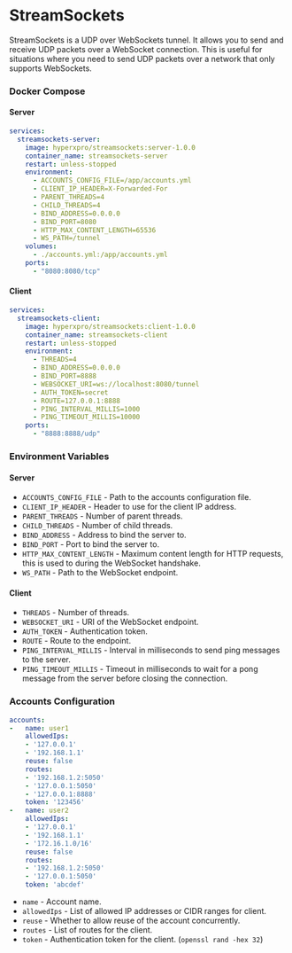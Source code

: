 # StreamSockets
StreamSockets is a UDP over WebSockets tunnel. It allows you to send and receive UDP packets over a WebSocket connection. 
This is useful for situations where you need to send UDP packets over a network that only supports WebSockets.

### Docker Compose

#### Server
```yaml
services:
  streamsockets-server:
    image: hyperxpro/streamsockets:server-1.0.0
    container_name: streamsockets-server
    restart: unless-stopped
    environment:
      - ACCOUNTS_CONFIG_FILE=/app/accounts.yml
      - CLIENT_IP_HEADER=X-Forwarded-For
      - PARENT_THREADS=4
      - CHILD_THREADS=4
      - BIND_ADDRESS=0.0.0.0
      - BIND_PORT=8080
      - HTTP_MAX_CONTENT_LENGTH=65536
      - WS_PATH=/tunnel
    volumes:
      - ./accounts.yml:/app/accounts.yml
    ports:
      - "8080:8080/tcp"
```

#### Client

```yaml
services:
  streamsockets-client:
    image: hyperxpro/streamsockets:client-1.0.0
    container_name: streamsockets-client
    restart: unless-stopped
    environment:
      - THREADS=4
      - BIND_ADDRESS=0.0.0.0
      - BIND_PORT=8888
      - WEBSOCKET_URI=ws://localhost:8080/tunnel
      - AUTH_TOKEN=secret
      - ROUTE=127.0.0.1:8888
      - PING_INTERVAL_MILLIS=1000
      - PING_TIMEOUT_MILLIS=10000
    ports:
      - "8888:8888/udp"
```

### Environment Variables

#### Server
- `ACCOUNTS_CONFIG_FILE` - Path to the accounts configuration file.
- `CLIENT_IP_HEADER` - Header to use for the client IP address.
- `PARENT_THREADS` - Number of parent threads.
- `CHILD_THREADS` - Number of child threads.
- `BIND_ADDRESS` - Address to bind the server to.
- `BIND_PORT` - Port to bind the server to.
- `HTTP_MAX_CONTENT_LENGTH` - Maximum content length for HTTP requests, this is used to during the WebSocket handshake.
- `WS_PATH` - Path to the WebSocket endpoint.

#### Client
- `THREADS` - Number of threads.
- `WEBSOCKET_URI` - URI of the WebSocket endpoint. 
- `AUTH_TOKEN` - Authentication token.
- `ROUTE` - Route to the endpoint.
- `PING_INTERVAL_MILLIS` - Interval in milliseconds to send ping messages to the server.
- `PING_TIMEOUT_MILLIS` - Timeout in milliseconds to wait for a pong message from the server before closing the connection.

### Accounts Configuration

```yaml
accounts:
-   name: user1
    allowedIps:
    - '127.0.0.1'
    - '192.168.1.1'
    reuse: false
    routes:
    - '192.168.1.2:5050'
    - '127.0.0.1:5050'
    - '127.0.0.1:8888'
    token: '123456'
-   name: user2
    allowedIps:
    - '127.0.0.1'
    - '192.168.1.1'
    - '172.16.1.0/16'
    reuse: false
    routes:
    - '192.168.1.2:5050'
    - '127.0.0.1:5050'
    token: 'abcdef'

```

- `name` - Account name.
- `allowedIps` - List of allowed IP addresses or CIDR ranges for client.
- `reuse` - Whether to allow reuse of the account concurrently.
- `routes` - List of routes for the client.
- `token` - Authentication token for the client. (`openssl rand -hex 32`)
